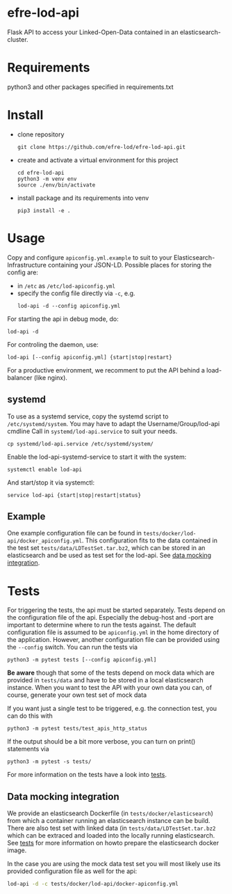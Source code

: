 # efre-lod-api
Flask API to access your Linked-Open-Data contained in an elasticsearch-cluster.

# Requirements

python3 and other packages specified in requirements.txt

# Install

* clone repository
  ```
  git clone https://github.com/efre-lod/efre-lod-api.git
  ```

* create and activate a virtual environment for this project
  ```
  cd efre-lod-api
  python3 -m venv env
  source ./env/bin/activate
  ```

* install package and its requirements into venv
  ```
  pip3 install -e .
  ```

# Usage

Copy and configure `apiconfig.yml.example` to suit to your Elasticsearch-Infrastructure containing your JSON-LD. Possible places for storing the config are:

* in `/etc` as `/etc/lod-apiconfig.yml`
* specify the config file directly via `-c`, e.g.
  ```
  lod-api -d --config apiconfig.yml
  ```

For starting the api in debug mode, do:
```
lod-api -d
```

For controling the daemon, use:
```
lod-api [--config apiconfig.yml] {start|stop|restart}
```

For a productive environment, we recomment to put the API behind a load-balancer (like nginx).

## systemd

To use as a systemd service, copy the systemd script to `/etc/systemd/system`.
You may have to adapt the Username/Group/lod-api cmdline Call in `systemd/lod-api.service` to suit your needs.
```
cp systemd/lod-api.service /etc/systemd/system/
```

Enable the lod-api-systemd-service to start it with the system:
```
systemctl enable lod-api
```

And start/stop it via systemctl:
```
service lod-api {start|stop|restart|status}
```




## Example

One example configuration file can be found in `tests/docker/lod-api/docker_apiconfig.yml`. This configuration fits to the data contained in the test set `tests/data/LDTestSet.tar.bz2`, which can be stored in an elasticsearch and be used as test set for the lod-api. See [data mocking integration](#data_mocking_integration).


# Tests

For triggering the tests, the api must be started separately. Tests depend on the configuration file of the api. Especially the debug-host and -port are important to determine where to run the tests against. The default configuration file is assumed to be `apiconfig.yml` in the home directory of the application. However, another configuration file can be provided using the `--config` switch. You can run the tests via
```
python3 -m pytest tests [--config apiconfig.yml]
```

**Be aware** though that some of the tests depend on mock data which are provided in `tests/data` and have to be stored in a local elasticsearch instance. When you want to test the API with your own data you can, of course, generate your own test set of mock data

If you want just a single test to be triggered, e.g. the connection test, you can do this with
```
python3 -m pytest tests/test_apis_http_status
```

If the output should be a bit more verbose, you can turn on print() statements via
```
python3 -m pytest -s tests/
```
For more information on the tests have a look into [tests](tests/README.md).

## Data mocking integration

We provide an elasticsearch Dockerfile (in `tests/docker/elasticsearch`) from which a container running an elasticsearch instance can be build. There are also test set with linked data (in `tests/data/LDTestSet.tar.bz2` which can be extraced and loaded into the locally running elasticsearch. See [tests](tests/README.md) for more information on howto prepare the elasticsearch docker image.

In the case you are using the mock data test set you will most likely use its provided configuration file as well for the api:
```sh
lod-api -d -c tests/docker/lod-api/docker-apiconfig.yml
```

